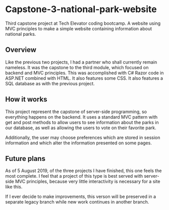 # Capstone-3-national-park-website
Third capstone project at Tech Elevator coding bootcamp. 
A website using MVC principles to make a simple website containing information about national parks.

## Overview
Like the previous two projects, I had a partner who shall currently remain nameless.
It was the capstone to the third module, which focused on backend and MVC principles.
This was accomplished with C# Razor code in ASP.NET combined with HTML. It also features some CSS.
It also features a SQL database as with the previous project.

## How it works
This project represent the capstone of server-side programming, so everything happens on the backend.
It uses a standard MVC pattern with get and post methods to allow users to see information about the parks in our database,
as well as allowing the users to vote on their favorite park.

Additionally, the user may choose preferences which are stored in session information
and which alter the information presented on some pages.

## Future plans
As of 5 August 2019, of the three projects I have finished, this one feels the most complete.
I feel that a project of this type is best served with server-side MVC principles,
because very little interactivity is necessary for a site like this.

If I ever decide to make improvements, this verson will be preserved in a separate legacy branch
while new work continues in another branch.
